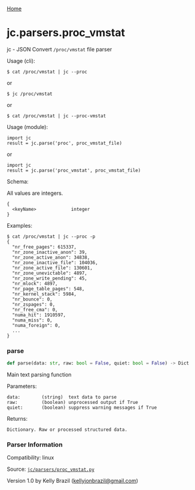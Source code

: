 [Home](https://kellyjonbrazil.github.io/jc/)
<a id="jc.parsers.proc_vmstat"></a>

# jc.parsers.proc_vmstat

jc - JSON Convert `/proc/vmstat` file parser

Usage (cli):

    $ cat /proc/vmstat | jc --proc

or

    $ jc /proc/vmstat

or

    $ cat /proc/vmstat | jc --proc-vmstat

Usage (module):

    import jc
    result = jc.parse('proc', proc_vmstat_file)

or

    import jc
    result = jc.parse('proc_vmstat', proc_vmstat_file)

Schema:

All values are integers.

    {
      <keyName>             integer
    }

Examples:

    $ cat /proc/vmstat | jc --proc -p
    {
      "nr_free_pages": 615337,
      "nr_zone_inactive_anon": 39,
      "nr_zone_active_anon": 34838,
      "nr_zone_inactive_file": 104036,
      "nr_zone_active_file": 130601,
      "nr_zone_unevictable": 4897,
      "nr_zone_write_pending": 45,
      "nr_mlock": 4897,
      "nr_page_table_pages": 548,
      "nr_kernel_stack": 5984,
      "nr_bounce": 0,
      "nr_zspages": 0,
      "nr_free_cma": 0,
      "numa_hit": 1910597,
      "numa_miss": 0,
      "numa_foreign": 0,
      ...
    }

<a id="jc.parsers.proc_vmstat.parse"></a>

### parse

```python
def parse(data: str, raw: bool = False, quiet: bool = False) -> Dict
```

Main text parsing function

Parameters:

    data:        (string)  text data to parse
    raw:         (boolean) unprocessed output if True
    quiet:       (boolean) suppress warning messages if True

Returns:

    Dictionary. Raw or processed structured data.

### Parser Information
Compatibility:  linux

Source: [`jc/parsers/proc_vmstat.py`](https://github.com/kellyjonbrazil/jc/blob/master/jc/parsers/proc_vmstat.py)

Version 1.0 by Kelly Brazil (kellyjonbrazil@gmail.com)
